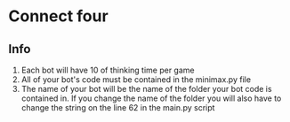 # Connect four

## Info

1. Each bot will have 10 of thinking time per game
2. All of your bot's code must be contained in the minimax.py file
3. The name of your bot will be the name of the folder your bot code is contained in. If you change the name of the folder you will also have to change the string on the line 62 in the main.py script

